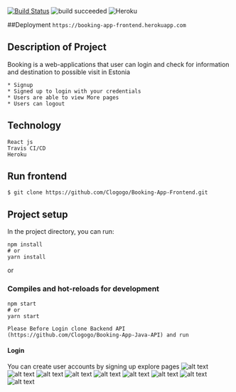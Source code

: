 [![Build Status](https://travis-ci.com/Clogogo/Booking-App-Frontend.svg?branch=main)](https://travis-ci.com/github/Clogogo/Booking-App-Frontend)
 ![build succeeded](https://img.shields.io/badge/build-succeeded-brightgreen.svg)
 ![Heroku](https://pyheroku-badge.herokuapp.com/?app=booking-app-frontend&style)

##Deployment
```https://booking-app-frontend.herokuapp.com```
                                                           
## Description of Project 
Booking is a web-applications that user can login and check for information and destination to possible visit in Estonia

```
* Signup 
* Signed up to login with your credentials
* Users are able to view More pages 
* Users can logout

```

## Technology
    React js
    Travis CI/CD
    Heroku 
## Run frontend


    $ git clone https://github.com/Clogogo/Booking-App-Frontend.git
   

## Project setup

In the project directory, you can run:

```
npm install
# or
yarn install
```

or

### Compiles and hot-reloads for development

```
npm start
# or
yarn start

Please Before Login clone Backend API (https://github.com/Clogogo/Booking-App-Java-API) and run
```
#### Login
You can create user accounts by signing up 
explore pages
![alt text](https://github.com/Clogogo/Booking-App-Frontend/blob/Staging/public/images/Screenshot%202020-11-20%20at%2015.14.50.png?raw=true)
![alt text](https://github.com/Clogogo/Booking-App-Frontend/blob/Staging/public/images/Screenshot%202020-11-20%20at%2015.15.12.png?raw=true)
![alt text](https://github.com/Clogogo/Booking-App-Frontend/blob/Staging/public/images/Screenshot%202020-11-20%20at%2015.15.21.png?raw=true)
![alt text](https://github.com/Clogogo/Booking-App-Frontend/blob/Staging/public/images/Screenshot%202020-11-20%20at%2015.15.28.png?raw=true)
![alt text](https://github.com/Clogogo/Booking-App-Frontend/blob/Staging/public/images/Screenshot%202020-11-20%20at%2015.16.04.png?raw=true)
![alt text](https://github.com/Clogogo/Booking-App-Frontend/blob/Staging/public/images/Screenshot%202020-11-20%20at%2015.16.12.png?raw=true)
![alt text](https://github.com/Clogogo/Booking-App-Frontend/blob/Staging/public/images/Screenshot%202020-11-20%20at%2015.16.19.png?raw=true)
![alt text](https://github.com/Clogogo/Booking-App-Frontend/blob/Staging/public/images/Screenshot%202020-11-20%20at%2015.16.27.png?raw=true)
![alt text](https://github.com/Clogogo/Booking-App-Frontend/blob/Staging/public/images/Screenshot%202020-11-20%20at%2015.16.35.png?raw=true)

